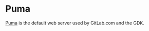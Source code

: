 # Puma

[Puma](https://github.com/puma/puma) is the default web server used by GitLab.com and
the GDK.
